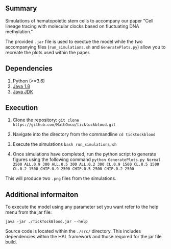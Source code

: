 ## Summary

Simulations of hematopoietic stem cells to accompany our paper "Cell lineage tracing with molecular clocks based on fluctuating DNA methylation."

The provided ```.jar``` file is used to exectue the model while the two accompanying files (```run_simulations.sh``` and ```GeneratePlots.py```) allow you to recreate the plots used within the paper.

## Dependencies

1. Python (>=3.6)
2. [Java 1.8](https://www.java.com/en/download/manual.jsp)
3. [Java JDK](https://www.oracle.com/java/technologies/javase-downloads.html)

## Execution

1. Clone the repository: ```git clone https://github.com/MathOnco/ticktockblood.git```

2. Navigate into the directory from the commandline ```cd ticktockblood```

3. Execute the simulations ```bash run_simulations.sh```

4. Once simulations have completed, run the python script to generate figures using the following command ```python GeneratePlots.py Normal 2500 ALL.0.9 300 ALL.0.5 300 ALL.0.2 300 CL.0.9 1500 CL.0.5 1500 CL.0.2 1500 CHIP.0.9 2500 CHIP.0.5 2500 CHIP.0.2 2500```

This will produce two ```.png``` files from the simulations.

## Additional informaiton

To execute the model using any parameter set you want refer to the help menu from the jar file:
```
java -jar ./TickTockBlood.jar --help
```
Source code is located within the ```./src/``` directory. This includes dependencies within the HAL framework and those required for the jar file build.
